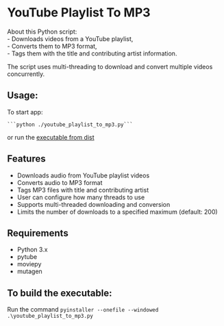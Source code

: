 # YouTube Playlist To MP3 

About this Python script:  
    - Downloads videos from a YouTube playlist,  
    - Converts them to MP3 format,  
    - Tags them with the title and contributing artist information.  
  
The script uses multi-threading to download and convert multiple videos concurrently.  
  
## Usage:  
  
To start app: 

    ```python ./youtube_playlist_to_mp3.py```  

or run the [executable from dist](dist/youtube_playlist_to_mp3.zip)  
  
## Features  
  
- Downloads audio from YouTube playlist videos  
- Converts audio to MP3 format
- Tags MP3 files with title and contributing artist
- User can configure how many threads to use
- Supports multi-threaded downloading and conversion
- Limits the number of downloads to a specified maximum (default: 200)


## Requirements

- Python 3.x
- pytube
- moviepy
- mutagen

## To build the executable:
Run the command ```pyinstaller --onefile --windowed .\youtube_playlist_to_mp3.py```
